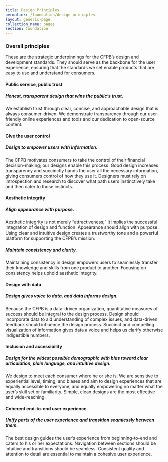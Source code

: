 ```yaml
---
title: Design Principles
permalink: /foundation/design-principles
layout: generic-page
collection_name: pages
section: foundation
---
```

### Overall principles

These are the strategic underpinnings for the CFPB’s design and development standards. They should serve as the backbone for the user experience, ensuring that the standards we set enable products that are easy to use and understand for consumers.

#### Public service, public trust

##### Honest, transparent design that wins the public’s trust.

We establish trust through clear, concise, and approachable design that is always consumer-driven. We demonstrate transparency through our user-friendly online experiences and tools and our dedication to open-source content.

#### Give the user control

##### Design to empower users with information.

The CFPB motivates consumers to take the control of their financial decision-making; our designs enable this process. Good design increases transparency and succinctly hands the user all the necessary information, giving consumers control of how they use it. Designers must rely on introspection and research to discover what path users instinctively take and then cater to those instincts.

#### Aesthetic integrity

##### Align appearance with purpose.

Aesthetic integrity is not merely “attractiveness;” it implies the successful integration of design and function. Appearance should align with purpose. Using clear and intuitive design creates a trustworthy tone and a powerful platform for supporting the CFPB’s mission.

##### Maintain consistency and clarity.

Maintaining consistency in design empowers users to seamlessly transfer their knowledge and skills from one product to another. Focusing on consistency helps uphold aesthetic integrity.

#### Design with data

##### Design gives voice to data, and data informs design.

Because the CFPB is a data-driven organization, quantitative measures of success should be integral to the design process. Design should incorporate data to aid understanding of complex issues, and data-driven feedback should influence the design process. Succinct and compelling visualization of information gives data a voice and helps us clarify otherwise indigestible numbers.

#### Inclusion and accessibility

##### Design for the widest possible demographic with bias toward clear articulation, plain language, and intuitive design.

We design to meet each consumer where he or she is. We are sensitive to experiential level, timing, and biases and aim to design experiences that are equally accessible to everyone, and equally empowering no matter what the user’s skill set or familiarity. Simple, clean designs are the most effective and wide-reaching.

#### Coherent end-to-end user experience

##### Unify parts of the user experience and transition seamlessly between them.

The best design guides the user’s experience from beginning-to-end and caters to his or her expectations. Navigation between sections should be intuitive and transitions should be seamless. Consistent quality and attention to detail are essential to maintain a cohesive user experience.
